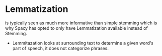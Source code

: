 # Lemmatization

is typically seen as much more informative than simple stemming which is why Spacy has opted to only have Lemmatization available instead of Stemming.

- Lemmitazation looks at surrounding text to determine a given word's part of speech, it does not categorize phrases.

